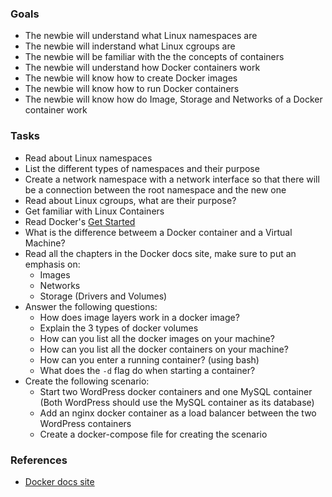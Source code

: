 
### Goals
- The newbie will understand what Linux namespaces are
- The newbie will inderstand what Linux cgroups are
- The newbie will be familiar with the the concepts of containers
- The newbie will understand how Docker containers work
- The newbie will know how to create Docker images
- The newbie will know how to run Docker containers
- The newbie will know how do Image, Storage and Networks of a Docker container work

### Tasks
- Read about Linux namespaces
- List the different types of namespaces and their purpose
- Create a network namespace with a network interface so that there will be a connection between the root namespace and the new one
- Read about Linux cgroups, what are their purpose?
- Get familiar with Linux Containers
- Read Docker's [Get Started](https://docs.docker.com/get-started/)
- What is the difference betweem a Docker container and a Virtual Machine?
- Read all the chapters in the Docker docs site, make sure to put an emphasis on:
  - Images
  - Networks
  - Storage (Drivers and Volumes)
- Answer the following questions:
  - How does image layers work in a docker image?
  - Explain the 3 types of docker volumes
  - How can you list all the docker images on your machine?
  - How can you list all the docker containers on your machine?
  - How can you enter a running container? (using bash)
  - What does the `-d` flag do when starting a container?
- Create the following scenario:
  - Start two WordPress docker containers and one MySQL container (Both WordPress should use the MySQL container as its database)
  - Add an nginx docker container as a load balancer between the two WordPress containers
  - Create a docker-compose file for creating the scenario

### References
- [Docker docs site](https://docs.docker.com/storage/)

